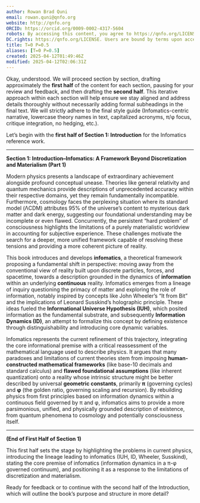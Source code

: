 ```yaml
---
author: Rowan Brad Quni
email: rowan.quni@qnfo.org
website: http://qnfo.org
ORCID: https://orcid.org/0009-0002-4317-5604
robots: By accessing this content, you agree to https://qnfo.org/LICENSE. Non-commercial use only. Attribution required.
DC.rights: https://qnfo.org/LICENSE. Users are bound by terms upon access.
title: T=0 P=0.5
aliases: [T=0 P=0.5]
created: 2025-04-12T01:49:46Z
modified: 2025-04-12T02:06:31Z
---
```


Okay, understood. We will proceed section by section, drafting approximately the **first half** of the content for each section, pausing for your review and feedback, and then drafting the **second half**. This iterative approach within each section will help ensure we stay aligned and address details thoroughly without necessarily adding formal subheadings in the final text. We will strictly adhere to the final style guide (Infomatics-centric narrative, lowercase theory names in text, capitalized acronyms, π/φ focus, critique integration, no hedging, etc.).

Let’s begin with the **first half of Section 1: Introduction** for the Infomatics reference work.

---

**Section 1: Introduction–Infomatics: A Framework Beyond Discretization and Materialism (Part 1)**

Modern physics presents a landscape of extraordinary achievement alongside profound conceptual unease. Theories like general relativity and quantum mechanics provide descriptions of unprecedented accuracy within their respective domains, yet they remain fundamentally incompatible. Furthermore, cosmology faces the perplexing situation where its standard model (ΛCDM) attributes 95% of the universe’s content to mysterious dark matter and dark energy, suggesting our foundational understanding may be incomplete or even flawed. Concurrently, the persistent “hard problem” of consciousness highlights the limitations of a purely materialistic worldview in accounting for subjective experience. These challenges motivate the search for a deeper, more unified framework capable of resolving these tensions and providing a more coherent picture of reality.

This book introduces and develops **infomatics**, a theoretical framework proposing a fundamental shift in perspective: moving away from the conventional view of reality built upon discrete particles, forces, and spacetime, towards a description grounded in the dynamics of **information** within an underlying **continuous** reality. Infomatics emerges from a lineage of inquiry questioning the primacy of matter and exploring the role of information, notably inspired by concepts like John Wheeler’s “It from Bit” and the implications of Leonard Susskind’s holographic principle. These ideas fueled the **Informational Universe Hypothesis (IUH)**, which posited information as the fundamental substrate, and subsequently **Information Dynamics (ID)**, an attempt to formalize this concept by defining existence through distinguishability and introducing core dynamic variables.

Infomatics represents the current refinement of this trajectory, integrating the core informational premise with a critical reassessment of the mathematical language used to describe physics. It argues that many paradoxes and limitations of current theories stem from imposing **human-constructed mathematical frameworks** (like base-10 decimals and standard calculus) and **flawed foundational assumptions** (like inherent quantization) onto a reality whose intrinsic structure might be better described by universal **geometric constants**, primarily **π** (governing cycles) and **φ** (the golden ratio, governing scaling and recursion). By rebuilding physics from first principles based on information dynamics within a continuous field governed by π and φ, infomatics aims to provide a more parsimonious, unified, and physically grounded description of existence, from quantum phenomena to cosmology and potentially consciousness itself.

---

**(End of First Half of Section 1)**

This first half sets the stage by highlighting the problems in current physics, introducing the lineage leading to infomatics (IUH, ID, Wheeler, Susskind), stating the core premise of infomatics (information dynamics in a π-φ governed continuum), and positioning it as a response to the limitations of discretization and materialism.

Ready for feedback or to continue with the second half of the Introduction, which will outline the book’s purpose and structure in more detail?

